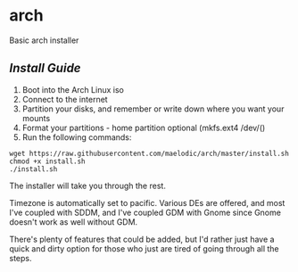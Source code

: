 # arch
Basic arch installer

*Install Guide*
---
1. Boot into the Arch Linux iso
2. Connect to the internet
3. Partition your disks, and remember or write down where you want your mounts
4. Format your partitions - home partition optional (mkfs.ext4 /dev/(<PARTITION>)
5. Run the following commands:
```
wget https://raw.githubusercontent.com/maelodic/arch/master/install.sh
chmod +x install.sh
./install.sh
```

The installer will take you through the rest.

Timezone is automatically set to pacific.
Various DEs are offered, and most I've coupled with SDDM, and I've coupled GDM with Gnome since Gnome doesn't work as well without GDM.

There's plenty of features that could be added, but I'd rather just have a quick and dirty option for those who just are tired of going through all the steps.

